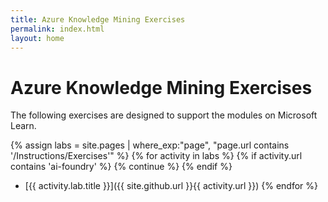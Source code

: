 ```yaml
---
title: Azure Knowledge Mining Exercises
permalink: index.html
layout: home
---
```


# Azure Knowledge Mining Exercises

The following exercises are designed to support the modules on Microsoft Learn.

{% assign labs = site.pages | where_exp:"page", "page.url contains '/Instructions/Exercises'" %}
{% for activity in labs  %}
{% if activity.url contains 'ai-foundry' %}
  {% continue %}
{% endif %}
- [{{ activity.lab.title }}]({{ site.github.url }}{{ activity.url }})
{% endfor %}
